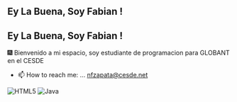 ## Ey La Buena, Soy Fabian !
## Ey La Buena, Soy Fabian !
🎆 Bienvenido a mi espacio, soy estudiante de programacion para GLOBANT en el CESDE

- 📫 How to reach me: ... nfzapata@cesde.net

![HTML5](https://img.shields.io/badge/html5-%23E34F26.svg?style=for-the-badge&logo=html5&logoColor=white) ![Java](https://img.shields.io/badge/java-%23ED8B00.svg?style=for-the-badge&logo=java&logoColor=white)
